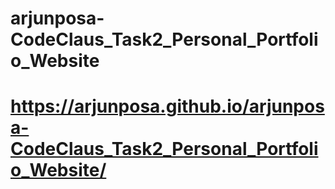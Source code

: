 # arjunposa-CodeClaus_Task2_Personal_Portfolio_Website
# https://arjunposa.github.io/arjunposa-CodeClaus_Task2_Personal_Portfolio_Website/
